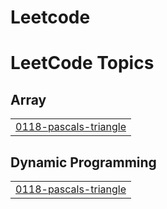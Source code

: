 # Leetcode
<!---LeetCode Topics Start-->
# LeetCode Topics
## Array
|  |
| ------- |
| [0118-pascals-triangle](https://github.com/priyanshi-trivedi/Leetcode/tree/master/0118-pascals-triangle) |
## Dynamic Programming
|  |
| ------- |
| [0118-pascals-triangle](https://github.com/priyanshi-trivedi/Leetcode/tree/master/0118-pascals-triangle) |
<!---LeetCode Topics End-->